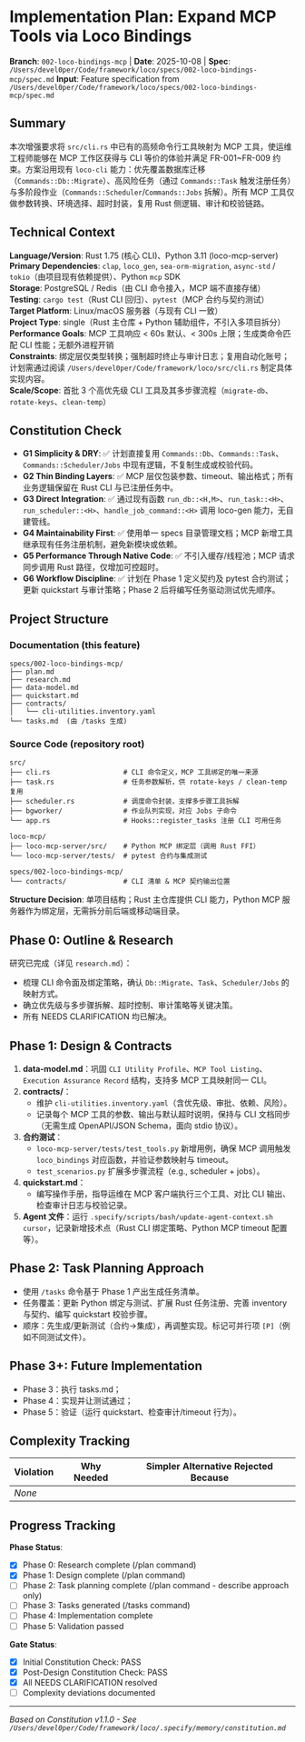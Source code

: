 
# Implementation Plan: Expand MCP Tools via Loco Bindings

**Branch**: `002-loco-bindings-mcp` | **Date**: 2025-10-08 | **Spec**: `/Users/devel0per/Code/framework/loco/specs/002-loco-bindings-mcp/spec.md`
**Input**: Feature specification from `/Users/devel0per/Code/framework/loco/specs/002-loco-bindings-mcp/spec.md`

## Summary
本次增强要求将 `src/cli.rs` 中已有的高频命令行工具映射为 MCP 工具，使运维工程师能够在 MCP 工作区获得与 CLI 等价的体验并满足 FR-001~FR-009 约束。方案沿用现有 `loco-cli` 能力：优先覆盖数据库迁移（`Commands::Db::Migrate`）、高风险任务（通过 `Commands::Task` 触发注册任务）与多阶段作业（`Commands::Scheduler`/`Commands::Jobs` 拆解）。所有 MCP 工具仅做参数转换、环境选择、超时封装，复用 Rust 侧逻辑、审计和校验链路。

## Technical Context
**Language/Version**: Rust 1.75 (核心 CLI)、Python 3.11 (loco-mcp-server)  
**Primary Dependencies**: `clap`, `loco_gen`, `sea-orm-migration`, `async-std` / `tokio`（由项目现有依赖提供）、Python `mcp` SDK  
**Storage**: PostgreSQL / Redis（由 CLI 命令接入，MCP 端不直接存储）  
**Testing**: `cargo test`（Rust CLI 回归）、`pytest`（MCP 合约与契约测试）  
**Target Platform**: Linux/macOS 服务器（与现有 CLI 一致）  
**Project Type**: single（Rust 主仓库 + Python 辅助组件，不引入多项目拆分）  
**Performance Goals**: MCP 工具响应 < 60s 默认、< 300s 上限；生成类命令匹配 CLI 性能；无额外进程开销  
**Constraints**: 绑定层仅类型转换；强制超时终止与审计日志；复用自动化账号；计划需通过阅读 `/Users/devel0per/Code/framework/loco/src/cli.rs` 制定具体实现内容。  
**Scale/Scope**: 首批 3 个高优先级 CLI 工具及其多步骤流程（`migrate-db`、`rotate-keys`、`clean-temp`）

## Constitution Check
- **G1 Simplicity & DRY**: ✅ 计划直接复用 `Commands::Db`、`Commands::Task`、`Commands::Scheduler/Jobs` 中现有逻辑，不复制生成或校验代码。
- **G2 Thin Binding Layers**: ✅ MCP 层仅包装参数、timeout、输出格式；所有业务逻辑保留在 Rust CLI 与已注册任务中。
- **G3 Direct Integration**: ✅ 通过现有函数 `run_db::<H,M>`、`run_task::<H>`、`run_scheduler::<H>`、`handle_job_command::<H>` 调用 loco-gen 能力，无自建管线。
- **G4 Maintainability First**: ✅ 使用单一 specs 目录管理文档；MCP 新增工具继承现有任务注册机制，避免新模块或依赖。
- **G5 Performance Through Native Code**: ✅ 不引入缓存/线程池；MCP 请求同步调用 Rust 路径，仅增加可控超时。
- **G6 Workflow Discipline**: ✅ 计划在 Phase 1 定义契约及 pytest 合约测试；更新 quickstart 与审计策略；Phase 2 后将编写任务驱动测试优先顺序。

## Project Structure
### Documentation (this feature)
```
specs/002-loco-bindings-mcp/
├── plan.md
├── research.md
├── data-model.md
├── quickstart.md
├── contracts/
│   └── cli-utilities.inventory.yaml
└── tasks.md  (由 /tasks 生成)
```

### Source Code (repository root)
```
src/
├── cli.rs                  # CLI 命令定义，MCP 工具绑定的唯一来源
├── task.rs                 # 任务参数解析，供 rotate-keys / clean-temp 复用
├── scheduler.rs            # 调度命令封装，支撑多步骤工具拆解
├── bgworker/               # 作业队列实现，对应 Jobs 子命令
└── app.rs                  # Hooks::register_tasks 注册 CLI 可用任务

loco-mcp/
├── loco-mcp-server/src/    # Python MCP 绑定层（调用 Rust FFI）
└── loco-mcp-server/tests/  # pytest 合约与集成测试

specs/002-loco-bindings-mcp/
└── contracts/              # CLI 清单 & MCP 契约输出位置
```

**Structure Decision**: 单项目结构；Rust 主仓库提供 CLI 能力，Python MCP 服务器作为绑定层，无需拆分前后端或移动端目录。

## Phase 0: Outline & Research
研究已完成（详见 `research.md`）：
- 梳理 CLI 命令面及绑定策略，确认 `Db::Migrate`、`Task`、`Scheduler/Jobs` 的映射方式。
- 确立优先级与多步骤拆解、超时控制、审计策略等关键决策。
- 所有 NEEDS CLARIFICATION 均已解决。

## Phase 1: Design & Contracts
1. **data-model.md**：巩固 `CLI Utility Profile`、`MCP Tool Listing`、`Execution Assurance Record` 结构，支持多 MCP 工具映射同一 CLI。
2. **contracts/**：
   - 维护 `cli-utilities.inventory.yaml`（含优先级、审批、依赖、风险）。
   - 记录每个 MCP 工具的参数、输出与默认超时说明，保持与 CLI 文档同步（无需生成 OpenAPI/JSON Schema，面向 stdio 协议）。
3. **合约测试**：
   - `loco-mcp-server/tests/test_tools.py` 新增用例，确保 MCP 调用触发 `loco_bindings` 对应函数，并验证参数映射与 timeout。
   - `test_scenarios.py` 扩展多步骤流程（e.g., scheduler + jobs）。
4. **quickstart.md**：
   - 编写操作手册，指导运维在 MCP 客户端执行三个工具、对比 CLI 输出、检查审计日志与校验记录。
5. **Agent 文件**：运行 `.specify/scripts/bash/update-agent-context.sh cursor`，记录新增技术点（Rust CLI 绑定策略、Python MCP timeout 配置等）。

## Phase 2: Task Planning Approach
- 使用 `/tasks` 命令基于 Phase 1 产出生成任务清单。
- 任务覆盖：更新 Python 绑定与测试、扩展 Rust 任务注册、完善 inventory 与契约、编写 quickstart 校验步骤。
- 顺序：先生成/更新测试（合约→集成），再调整实现。标记可并行项 `[P]`（例如不同测试文件）。

## Phase 3+: Future Implementation
- Phase 3：执行 tasks.md；
- Phase 4：实现并让测试通过；
- Phase 5：验证（运行 quickstart、检查审计/timeout 行为）。

## Complexity Tracking
| Violation | Why Needed | Simpler Alternative Rejected Because |
|-----------|------------|-------------------------------------|
| *None* | | |

## Progress Tracking
**Phase Status**:
- [x] Phase 0: Research complete (/plan command)
- [x] Phase 1: Design complete (/plan command)
- [ ] Phase 2: Task planning complete (/plan command - describe approach only)
- [ ] Phase 3: Tasks generated (/tasks command)
- [ ] Phase 4: Implementation complete
- [ ] Phase 5: Validation passed

**Gate Status**:
- [x] Initial Constitution Check: PASS
- [x] Post-Design Constitution Check: PASS
- [x] All NEEDS CLARIFICATION resolved
- [ ] Complexity deviations documented

---
*Based on Constitution v1.1.0 - See `/Users/devel0per/Code/framework/loco/.specify/memory/constitution.md`*

